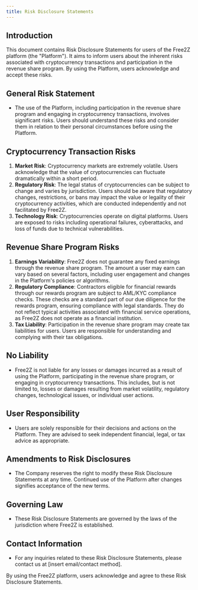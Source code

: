 ```yaml
---
title: Risk Disclosure Statements
---
```


## Introduction

This document contains Risk Disclosure Statements for users of the Free2Z platform (the "Platform"). It aims to inform users about the inherent risks associated with cryptocurrency transactions and participation in the revenue share program. By using the Platform, users acknowledge and accept these risks.

## General Risk Statement

- The use of the Platform, including participation in the revenue share program and engaging in cryptocurrency transactions, involves significant risks. Users should understand these risks and consider them in relation to their personal circumstances before using the Platform.

## Cryptocurrency Transaction Risks

1. **Market Risk**: Cryptocurrency markets are extremely volatile. Users acknowledge that the value of cryptocurrencies can fluctuate dramatically within a short period.
2. **Regulatory Risk**: The legal status of cryptocurrencies can be subject to change and varies by jurisdiction. Users should be aware that regulatory changes, restrictions, or bans may impact the value or legality of their cryptocurrency activities, which are conducted independently and not facilitated by Free2Z.
3. **Technology Risk**: Cryptocurrencies operate on digital platforms. Users are exposed to risks including operational failures, cyberattacks, and loss of funds due to technical vulnerabilities.

## Revenue Share Program Risks

1. **Earnings Variability**: Free2Z does not guarantee any fixed earnings through the revenue share program. The amount a user may earn can vary based on several factors, including user engagement and changes in the Platform's policies or algorithms.
2. **Regulatory Compliance**: Contractors eligible for financial rewards through our rewards program are subject to AML/KYC compliance checks. These checks are a standard part of our due diligence for the rewards program, ensuring compliance with legal standards. They do not reflect typical activities associated with financial service operations, as Free2Z does not operate as a financial institution.
3. **Tax Liability**: Participation in the revenue share program may create tax liabilities for users. Users are responsible for understanding and complying with their tax obligations.

## No Liability

- Free2Z is not liable for any losses or damages incurred as a result of using the Platform, participating in the revenue share program, or engaging in cryptocurrency transactions. This includes, but is not limited to, losses or damages resulting from market volatility, regulatory changes, technological issues, or individual user actions.

## User Responsibility

- Users are solely responsible for their decisions and actions on the Platform. They are advised to seek independent financial, legal, or tax advice as appropriate.

## Amendments to Risk Disclosures

- The Company reserves the right to modify these Risk Disclosure Statements at any time. Continued use of the Platform after changes signifies acceptance of the new terms.

## Governing Law

- These Risk Disclosure Statements are governed by the laws of the jurisdiction where Free2Z is established.

## Contact Information

- For any inquiries related to these Risk Disclosure Statements, please contact us at [insert email/contact method].

By using the Free2Z platform, users acknowledge and agree to these Risk Disclosure Statements.
